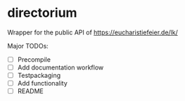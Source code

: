 # directorium
Wrapper for the public API of https://eucharistiefeier.de/lk/

Major TODOs:
- [ ] Precompile
- [ ] Add documentation workflow
- [ ] Testpackaging
- [ ] Add functionality
- [ ] README
